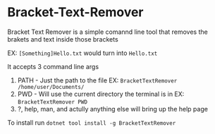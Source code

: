 # Bracket-Text-Remover
Bracket Text Remover is a simple comannd line tool that removes the brakets and text inside those brackets  
  
EX: `[Something]Hello.txt` would turn into `Hello.txt`  
  
It accepts 3 command line args  
  
1. PATH - Just the path to the file EX: `BracketTextRemover /home/user/Documents/`
2. PWD - Will use the current directory the terminal is in EX: `BracketTextRemover PWD`
3. ?, help, man, and actully anything else will bring up the help page
  
To install run `dotnet tool install -g BracketTextRemover`
